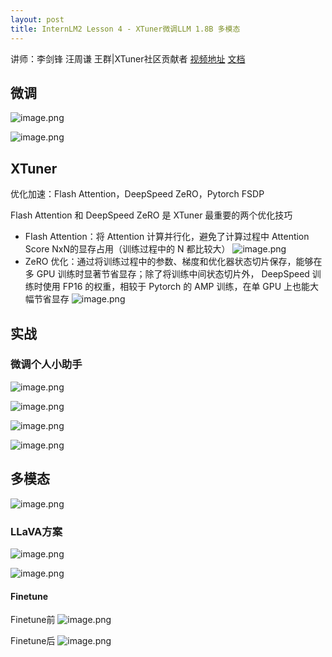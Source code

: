 ```yaml
---
layout: post
title: InternLM2 Lesson 4 - XTuner微调LLM 1.8B 多模态
---
```


讲师：李剑锋 汪周谦 王群|XTuner社区贡献者
[视频地址](https://www.bilibili.com/video/BV15m421j78d/)
[文档](https://github.com/InternLM/Tutorial/blob/camp2/xtuner/personal_assistant_document.md)

## 微调
![image.png](https://s2.loli.net/2024/04/15/1slCPOjh7DpYGti.png)

![image.png](https://s2.loli.net/2024/04/15/9cXiFqr6umMRY3s.png)

## XTuner
优化加速：Flash Attention，DeepSpeed ZeRO，Pytorch FSDP

Flash Attention 和 DeepSpeed ZeRO 是 XTuner 最重要的两个优化技巧
- FIash Attention：将 Attention 计算并行化，避免了计算过程中 Attention Score NxN的显存占用（训练过程中的 N 都比较大）
    ![image.png](https://s2.loli.net/2024/04/15/cef2156NwTHmgdF.png)
- ZeRO 优化：通过将训练过程中的参数、梯度和优化器状态切片保存，能够在多 GPU 训练时显著节省显存；除了将训练中间状态切片外， DeepSpeed 训练时使用 FP16 的权重，相较于 Pytorch 的 AMP 训练，在单 GPU 上也能大幅节省显存
    ![image.png](https://s2.loli.net/2024/04/15/gcHjVs891QLhNoJ.png)


## 实战
### 微调个人小助手
![image.png](https://s2.loli.net/2024/04/15/a7DHxr4QcSIXzLq.png)

![image.png](https://s2.loli.net/2024/04/15/pmF57dKJNOiLE3G.png)

![image.png](https://s2.loli.net/2024/04/15/QyE2Jd9jPpmUqc1.png)

![image.png](https://s2.loli.net/2024/04/15/WHVKhBwakciF6xM.png)


## 多模态
![image.png](https://s2.loli.net/2024/04/15/XWm3eS8MN4xj7hc.png)

### LLaVA方案
![image.png](https://s2.loli.net/2024/04/15/mOkLqeQi4lSKJBX.png)

![image.png](https://s2.loli.net/2024/04/15/5xyFbZWY2qTtO8c.png)

#### Finetune
Finetune前
![image.png](https://s2.loli.net/2024/04/16/Xq83eLKimSV2npJ.png)

Finetune后
![image.png](https://s2.loli.net/2024/04/16/Y82RXzUmoWd7lKh.png)